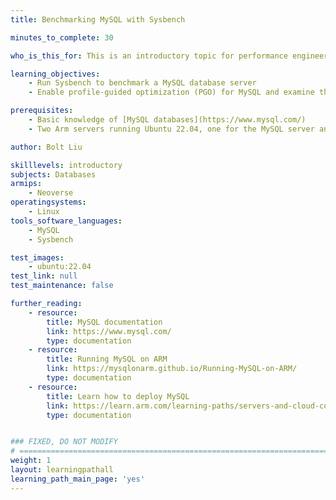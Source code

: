 ```yaml
---
title: Benchmarking MySQL with Sysbench

minutes_to_complete: 30

who_is_this_for: This is an introductory topic for performance engineers who want to benchmark MySQL using Sysbench and optimize performance on Arm Linux systems.

learning_objectives:
    - Run Sysbench to benchmark a MySQL database server
    - Enable profile-guided optimization (PGO) for MySQL and examine the performance improvements

prerequisites:
    - Basic knowledge of [MySQL databases](https://www.mysql.com/)
    - Two Arm servers running Ubuntu 22.04, one for the MySQL server and the other for the Sysbench client

author: Bolt Liu

skilllevels: introductory
subjects: Databases
armips:
    - Neoverse
operatingsystems:
    - Linux
tools_software_languages:
    - MySQL
    - Sysbench

test_images:
    - ubuntu:22.04
test_link: null
test_maintenance: false

further_reading:
    - resource:
        title: MySQL documentation
        link: https://www.mysql.com/
        type: documentation
    - resource:
        title: Running MySQL on ARM
        link: https://mysqlonarm.github.io/Running-MySQL-on-ARM/
        type: documentation
    - resource:
        title: Learn how to deploy MySQL
        link: https://learn.arm.com/learning-paths/servers-and-cloud-computing/mysql/
        type: documentation


### FIXED, DO NOT MODIFY
# ================================================================================
weight: 1
layout: learningpathall
learning_path_main_page: 'yes'
---
```

